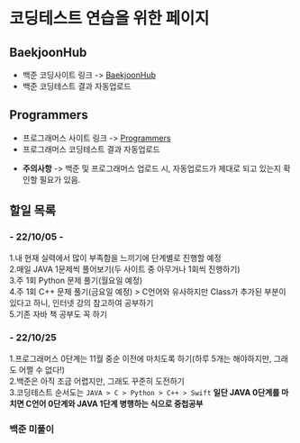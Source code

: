 # 코딩테스트 연습을 위한 페이지

## BaekjoonHub
* 백준 코딩사이트 링크 -> [BaekjoonHub](https://github.com/BaekjoonHub/BaekjoonHub)  
* 백준 코딩테스트 결과 자동업로드  
  
## Programmers
* 프로그래머스 사이트 링크 -> [Programmers](https://programmers.co.kr)  
* 프로그래머스 코딩테스트 결과 자동업로드 

- __주의사항__ -> 백준 및 프로그래머스 업로드 시, 자동업로드가 제대로 되고 있는지 확인할 필요가 있음.
  
## 할일 목록
  ### - 22/10/05 -
   1.내 현재 실력에서 많이 부족함을 느끼기에 단계별로 진행할 예정  
   2.매일 JAVA 1문제씩 풀어보기(두 사이트 중 아무거나 1회씩 진행하기)  
   3.주 1회 Python 문제 풀기(월요일 예정)  
   4.주 1회 C++ 문제 풀기(금요일 예정) > C언어와 유사하지만 Class가 추가된 부분이 있다고 하니, 인터넷 강의 참고하여 공부하기  
   5.기존 자바 책 공부도 꼭 하기  
    
  ### - 22/10/25
   1.프로그래머스 0단계는 11월 중순 이전에 마치도록 하기(하루 5개는 해야하지만, 그래도 어쩔 수 없다!)  
   2.백준은 아직 조금 어렵지만, 그래도 꾸준히 도전하기  
   3.코딩테스트 순서도는 `JAVA > C > Python > C++ > Swift` __일단 JAVA 0단계를 마치면 C언어 0단계와 JAVA 1단계 병행하는 식으로 중첩공부__

   ### 백준 미풀이 
```JAVA

```
